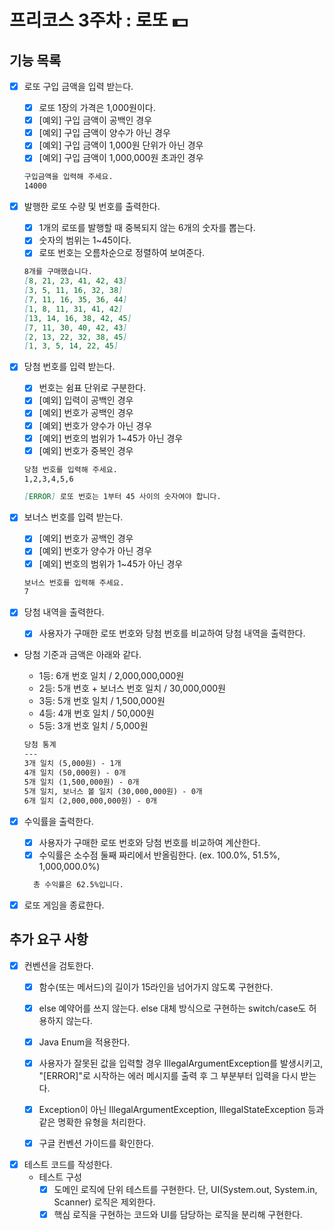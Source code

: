 # 프리코스 3주차 : 로또 💵

## 기능 목록

- [X] 로또 구입 금액을 입력 받는다.
    - [X] 로또 1장의 가격은 1,000원이다.
    - [X] [예외] 구입 금액이 공백인 경우
    - [X] [예외] 구입 금액이 양수가 아닌 경우
    - [X] [예외] 구입 금액이 1,000원 단위가 아닌 경우
    - [X] [예외] 구입 금액이 1,000,000원 초과인 경우

  ```markdown
  구입금액을 입력해 주세요.
  14000
  ```

- [X] 발행한 로또 수량 및 번호를 출력한다.
    - [X] 1개의 로또를 발행할 때 중복되지 않는 6개의 숫자를 뽑는다.
    - [X] 숫자의 범위는 1~45이다.
    - [X] 로또 번호는 오름차순으로 정렬하여 보여준다.

  ```markdown
  8개를 구매했습니다.
  [8, 21, 23, 41, 42, 43] 
  [3, 5, 11, 16, 32, 38] 
  [7, 11, 16, 35, 36, 44] 
  [1, 8, 11, 31, 41, 42] 
  [13, 14, 16, 38, 42, 45] 
  [7, 11, 30, 40, 42, 43] 
  [2, 13, 22, 32, 38, 45] 
  [1, 3, 5, 14, 22, 45]
  ```

- [X] 당첨 번호를 입력 받는다.
    - [X] 번호는 쉼표 단위로 구분한다.
    - [X] [예외] 입력이 공백인 경우
    - [X] [예외] 번호가 공백인 경우
    - [X] [예외] 번호가 양수가 아닌 경우
    - [X] [예외] 번호의 범위가 1~45가 아닌 경우
    - [X] [예외] 번호가 중복인 경우

  ```markdown
  당첨 번호를 입력해 주세요.
  1,2,3,4,5,6
  ```

  ```markdown
  [ERROR] 로또 번호는 1부터 45 사이의 숫자여야 합니다.
  ```

- [X] 보너스 번호를 입력 받는다.
    - [X] [예외] 번호가 공백인 경우
    - [X] [예외] 번호가 양수가 아닌 경우
    - [X] [예외] 번호의 범위가 1~45가 아닌 경우

  ```markdown
  보너스 번호를 입력해 주세요.
  7
  ```

- [X] 당첨 내역을 출력한다.
    - [X] 사용자가 구매한 로또 번호와 당첨 번호를 비교하여 당첨 내역을 출력한다.


- 당첨 기준과 금액은 아래와 같다.
    - 1등: 6개 번호 일치 / 2,000,000,000원
    - 2등: 5개 번호 + 보너스 번호 일치 / 30,000,000원
    - 3등: 5개 번호 일치 / 1,500,000원
    - 4등: 4개 번호 일치 / 50,000원
    - 5등: 3개 번호 일치 / 5,000원

  ```markdown
  당첨 통계
  ---
  3개 일치 (5,000원) - 1개
  4개 일치 (50,000원) - 0개
  5개 일치 (1,500,000원) - 0개
  5개 일치, 보너스 볼 일치 (30,000,000원) - 0개
  6개 일치 (2,000,000,000원) - 0개
  ```

- [X] 수익률을 출력한다.
    - [X] 사용자가 구매한 로또 번호와 당첨 번호를 비교하여 계산한다.
    - [X] 수익률은 소수점 둘째 짜리에서 반올림한다.  (ex. 100.0%, 51.5%, 1,000,000.0%)

  ```markdown
    총 수익률은 62.5%입니다.
  ```

- [X] 로또 게임을 종료한다.

## 추가 요구 사항

- [X] 컨벤션을 검토한다.
    - [X] 함수(또는 메서드)의 길이가 15라인을 넘어가지 않도록 구현한다.
    - [X] else 예약어를 쓰지 않는다. else 대체 방식으로 구현하는 switch/case도 허용하지 않는다.
    - [X] Java Enum을 적용한다.
    - [X] 사용자가 잘못된 값을 입력할 경우 IllegalArgumentException를 발생시키고, "[ERROR]"로 시작하는 에러 메시지를 출력 후 그 부분부터 입력을
      다시 받는다.
    - [X] Exception이 아닌 IllegalArgumentException, IllegalStateException 등과 같은 명확한 유형을 처리한다.
    - [X] 구글 컨벤션 가이드를 확인한다.


- [X] 테스트 코드를 작성한다.
    - 테스트 구성
        - [X] 도메인 로직에 단위 테스트를 구현한다. 단, UI(System.out, System.in, Scanner) 로직은 제외한다.
        - [X] 핵심 로직을 구현하는 코드와 UI를 담당하는 로직을 분리해 구현한다.